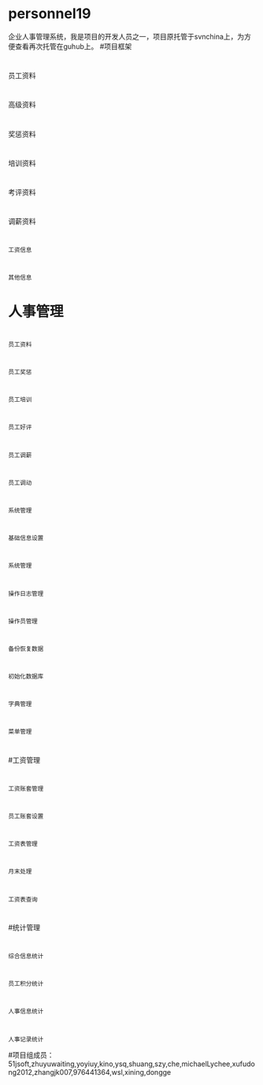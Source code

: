 # personnel19
企业人事管理系统，我是项目的开发人员之一，项目原托管于svnchina上，为方便查看再次托管在guhub上。
#项目框架
#				
  员工资料	
#					 
  高级资料
#
  奖惩资料
#
  培训资料	
#
  考评资料	
#
  调薪资料	
#
  	工资信息	
#
  	其他信息	
#
# 	人事管理				
#
	员工资料	
#
	员工奖惩	
#
	员工培训		
#
  	员工好评		
#
  	员工调薪			
#
	员工调动			
#
  	系统管理								
#
	基础信息设置			
#
	系统管理			
#
	操作日志管理			
#
	操作员管理			
#
	备份恢复数据			
#
	初始化数据库			
#
	字典管理			
#
	菜单管理			
#				
				
#工资管理				
#
	工资账套管理		
#
	员工账套设置		
#
	工资表管理		
#
	月末处理		
#
	工资表查询		
				
#				
#统计管理				
#				
	综合信息统计			
#
	员工积分统计			
#
	人事信息统计			
#
	人事记录统计			

#项目组成员：
51jsoft,zhuyuwaiting,yoyiuy,kino,ysq,shuang,szy,che,michaelLychee,xufudong2012,zhangjk007,976441364,wsl,xining,dongge
